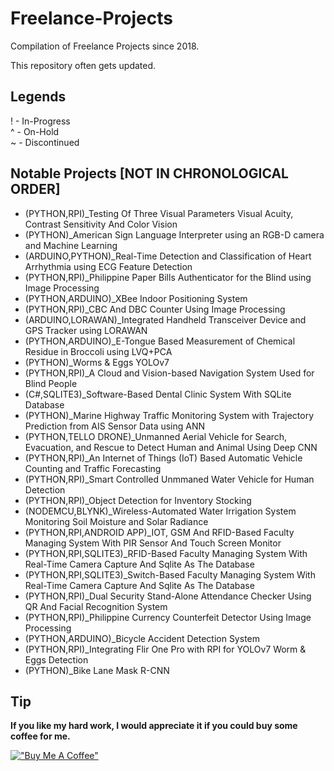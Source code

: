 # Freelance-Projects
Compilation of Freelance Projects since 2018.

This repository often gets updated.

## Legends
! - In-Progress<br>
^ - On-Hold<br>
~ - Discontinued<br>

## Notable Projects [NOT IN CHRONOLOGICAL ORDER]
* (PYTHON,RPI)_Testing Of Three Visual Parameters Visual Acuity, Contrast Sensitivity And Color Vision
* (PYTHON)_American Sign Language Interpreter using an RGB-D camera and Machine Learning
* (ARDUINO,PYTHON)_Real-Time Detection and Classification of Heart Arrhythmia using ECG Feature Detection
* (PYTHON,RPI)_Philippine Paper Bills Authenticator for the Blind using Image Processing
* (PYTHON,ARDUINO)_XBee Indoor Positioning System
* (PYTHON,RPI)_CBC And DBC Counter Using Image Processing
* (ARDUINO,LORAWAN)_Integrated Handheld Transceiver Device and GPS Tracker using LORAWAN
* (PYTHON,ARDUINO)_E-Tongue Based Measurement of Chemical Residue in Broccoli using LVQ+PCA
* (PYTHON)_Worms & Eggs YOLOv7
* (PYTHON,RPI)_A Cloud and Vision-based Navigation System Used for Blind People
* (C#,SQLITE3)_Software-Based Dental Clinic System With SQLite Database
* (PYTHON)_Marine Highway Traffic Monitoring System with Trajectory Prediction from AIS Sensor Data using ANN
* (PYTHON,TELLO DRONE)_Unmanned Aerial Vehicle for Search, Evacuation, and Rescue to Detect Human and Animal Using Deep CNN
* (PYTHON,RPI)_An Internet of Things (IoT) Based Automatic Vehicle Counting and Traffic Forecasting
* (PYTHON,RPI)_Smart Controlled Unmmaned Water Vehicle for Human Detection
* (PYTHON,RPI)_Object Detection for Inventory Stocking
* (NODEMCU,BLYNK)_Wireless-Automated Water Irrigation System Monitoring Soil Moisture and Solar Radiance
* (PYTHON,RPI,ANDROID APP)_IOT, GSM And RFID-Based Faculty Managing System With PIR Sensor And Touch Screen Monitor
* (PYTHON,RPI,SQLITE3)_RFID-Based Faculty Managing System With Real-Time Camera Capture And Sqlite As The Database
* (PYTHON,RPI,SQLITE3)_Switch-Based Faculty Managing System With Real-Time Camera Capture And Sqlite As The Database
* (PYTHON,RPI)_Dual Security Stand-Alone Attendance Checker Using QR And Facial Recognition System
* (PYTHON,RPI)_Philippine Currency Counterfeit Detector Using Image Processing
* (PYTHON,ARDUINO)_Bicycle Accident Detection System
* (PYTHON,RPI)_Integrating Flir One Pro with RPI for YOLOv7 Worm & Eggs Detection
* (PYTHON)_Bike Lane Mask R-CNN

## Tip
**If you like my hard work, I would appreciate it if you could buy some coffee for me.**

[!["Buy Me A Coffee"](https://www.buymeacoffee.com/assets/img/custom_images/orange_img.png)](https://www.buymeacoffee.com/frosteen)
